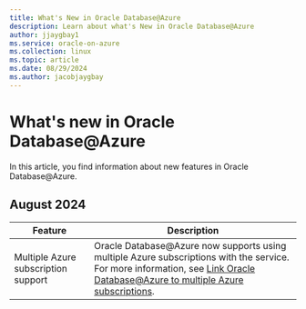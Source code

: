 ```yaml
---
title: What's New in Oracle Database@Azure
description: Learn about what's New in Oracle Database@Azure
author: jjaygbay1
ms.service: oracle-on-azure
ms.collection: linux
ms.topic: article
ms.date: 08/29/2024
ms.author: jacobjaygbay
---
```


# What's new in Oracle Database@Azure

In this article, you find information about new features in Oracle Database@Azure.

## August 2024

| Feature | Description |
|---------|-------------|
| Multiple Azure subscription support | Oracle Database@Azure now supports using multiple Azure subscriptions with the service. For more information, see [Link Oracle Database@Azure to multiple Azure subscriptions](link-oracle-database-multiple-subscription.md). |



